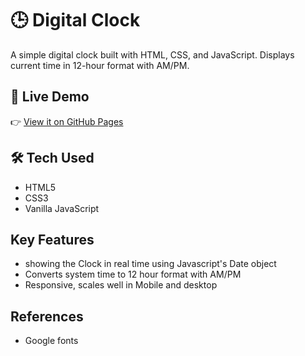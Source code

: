 # 🕒 Digital Clock

A simple digital clock built with HTML, CSS, and JavaScript. Displays current time in 12-hour format with AM/PM.

## 🚀 Live Demo

👉 [View it on GitHub Pages](https://shanthikarunakaran.github.io/DigitalClock/)

## 🛠 Tech Used

- HTML5
- CSS3
- Vanilla JavaScript

## Key Features
- showing the Clock in real time using Javascript's Date object
- Converts system time to 12 hour format with AM/PM
- Responsive, scales well in Mobile and desktop

## References
- Google fonts 





